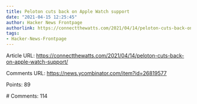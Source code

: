```yaml
---
title: Peloton cuts back on Apple Watch support
date: "2021-04-15 12:25:45"
author: Hacker News Frontpage
authorlink: https://connectthewatts.com/2021/04/14/peloton-cuts-back-on-apple-watch-support/
tags:
- Hacker-News-Frontpage
---
```


<p>Article URL: <a href="https://connectthewatts.com/2021/04/14/peloton-cuts-back-on-apple-watch-support/">https://connectthewatts.com/2021/04/14/peloton-cuts-back-on-apple-watch-support/</a></p>
<p>Comments URL: <a href="https://news.ycombinator.com/item?id=26819577">https://news.ycombinator.com/item?id=26819577</a></p>
<p>Points: 89</p>
<p># Comments: 114</p>
